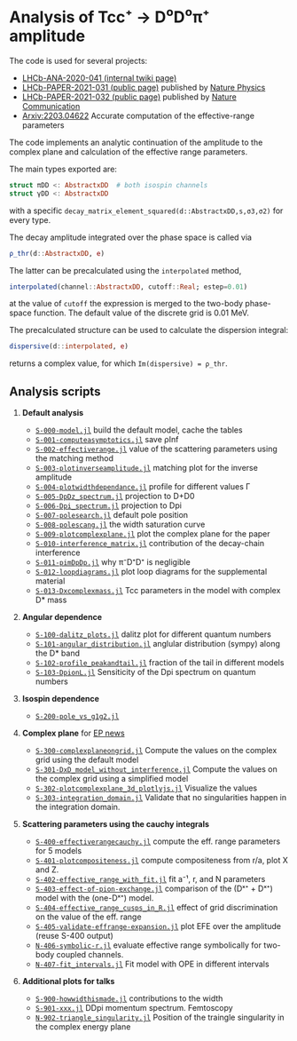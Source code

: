 # Analysis of Tcc⁺ → D⁰D⁰π⁺ amplitude

The code is used for several projects:

- [LHCb-ANA-2020-041 (internal twiki page)](https://twiki.cern.ch/twiki/bin/viewauth/LHCbPhysics/X2DDstar)
- [LHCb-PAPER-2021-031 (public page)](https://lhcbproject.web.cern.ch/Publications/LHCbProjectPublic/LHCb-PAPER-2021-032.html) published by [Nature Physics](https://www.nature.com/articles/s41567-022-01614-y)
- [LHCb-PAPER-2021-032 (public page)](https://lhcbproject.web.cern.ch/Publications/LHCbProjectPublic/LHCb-PAPER-2021-031.html) published by [Nature Communication](https://www.nature.com/articles/s41467-022-30206-w)
- [Arxiv:2203.04622](https://arxiv.org/abs/2203.04622) Accurate computation of the effective-range parameters

The code implements an analytic continuation of the amplitude to the complex plane and calculation of the effective range parameters.

The main types exported are:

```julia
struct πDD <: AbstractxDD  # both isospin channels
struct γDD <: AbstractxDD
```

with a specific `decay_matrix_element_squared(d::AbstractxDD,s,σ3,σ2)` for every type.

The decay amplitude integrated over the phase space is called via

```julia
ρ_thr(d::AbstractxDD, e)
```

The latter can be precalculated using the `interpolated` method,

```julia
interpolated(channel::AbstractxDD, cutoff::Real; estep=0.01)
```

at the value of `cutoff` the expression is merged to the two-body phase-space function. The default value of the discrete grid is 0.01 MeV.

The precalculated structure can be used to calculate the dispersion integral:

```julia
dispersive(d::interpolated, e)
```

returns a complex value, for which `Im(dispersive) = ρ_thr`.

## Analysis scripts

1. **Default analysis**

   - [`S-000-model.jl`](scripts/S-000-model.jl) build the default model, cache the tables
   - [`S-001-computeasymptotics.jl`](scripts/S-001-computeasymptotics.jl) save ρInf
   - [`S-002-effectiverange.jl`](scripts/S-002-effectiverange.jl) value of the scattering parameters using the matching method
   - [`S-003-plotinverseamplitude.jl`](scripts/S-003-plotinverseamplitude.jl) matching plot for the inverse amplitude
   - [`S-004-plotwidthdependance.jl`](scripts/S-004-plotwidthdependance.jl) profile for different values Γ
   - [`S-005-DpDz_spectrum.jl`](scripts/S-005-DpDz_spectrum.jl) projection to D+D0
   - [`S-006-Dpi_spectrum.jl`](scripts/S-006-Dpi_spectrum.jl) projection to Dpi
   - [`S-007-polesearch.jl`](scripts/S-007-polesearch.jl) default pole position
   - [`S-008-polescang.jl`](scripts/S-008-polescang.jl) the width saturation curve
   - [`S-009-plotcomplexplane.jl`](scripts/S-009-plotcomplexplane.jl) plot the complex plane for the paper
   - [`S-010-interference_matrix.jl`](scripts/S-010-interference_matrix.jl) contribution of the decay-chain interference
   - [`S-011-pimDpDp.jl`](scripts/S-011-pimDpDp.jl) why π⁻D⁺D⁺ is negligible
   - [`S-012-loopdiagrams.jl`](scripts/S-012-loopdiagrams.jl) plot loop diagrams for the supplemental material
   - [`S-013-Dxcomplexmass.jl`](scripts/S-013-Dxcomplexmass.jl) Tcc parameters in the model with complex D* mass

2. **Angular dependence**

   - [`S-100-dalitz_plots.jl`](scripts/S-100-dalitz_plots.jl) dalitz plot for different quantum numbers
   - [`S-101-angular_distribution.jl`](scripts/S-101-angular_distribution.jl) anglular distribution (sympy) along the D* band
   - [`S-102-profile_peakandtail.jl`](scripts/S-102-profile_peakandtail.jl) fraction of the tail in different models
   - [`S-103-DpionL.jl`](scripts/S-103-DpionL.jl) Sensiticity of the Dpi spectrum on quantum numbers

3. **Isospin dependence**

   - [`S-200-pole_vs_g1g2.jl`](scripts/S-200-pole_vs_g1g2.jl)

4. **Complex plane** for [EP news](https://ep-news.web.cern.ch/content/lhcb-discovers-double-charm-tetraquark)

   - [`S-300-complexplaneongrid.jl`](scripts/S-300-complexplaneongrid.jl) Compute the values on the complex grid using the default model
   - [`S-301-DxD_model_without_interference.jl`](scripts/S-301-DxD_model_without_interference.jl) Compute the values on the complex grid using a simplified model
   - [`S-302-plotcomplexplane_3d_plotlyjs.jl`](scripts/S-302-plotcomplexplane_3d_plotlyjs.jl) Visualize the values
   - [`S-303-integration_domain.jl`](scripts/S-303-integration_domain.jl) Validate that no singularities happen in the integration domain.

5. **Scattering parameters using the cauchy integrals**

   - [`S-400-effectiverangecauchy.jl`](scripts/S-400-effectiverangecauchy.jl) compute the eff. range parameters for 5 models
   - [`S-401-plotcompositeness.jl`](scripts/S-401-plotcompositeness.jl) compute compositeness from r/a, plot X and Z.
   - [`S-402-effective_range_with_fit.jl`](scripts/S-402-effective_range_with_fit.jl) fit a⁻¹, r, and N parameters
   - [`S-403-effect-of-pion-exchange.jl`](scripts/S-403-effect-of-pion-exchange.jl) comparison of the (Dˣ⁺ + Dˣ⁺) model with the (one-Dˣ⁺) model.
   - [`S-404-effective_range_cusps_in_R.jl`](scripts/S-404-effective_range_cusps_in_R.jl) effect of grid discrimination on the value of the eff. range
   - [`S-405-validate-effrange-expansion.jl`](scripts/S-405-validate-effrange-expansion.jl) plot EFE over the amplitude (reuse S-400 output)
   - [`N-406-symbolic-r.jl`](notebooks/N-406-symbolic-r.jl) evaluate effective range symbolically for two-body coupled channels.
   - [`N-407-fit_intervals.jl`](notebooks/N-407-fit_intervals.jl) Fit model with OPE in different intervals

6. **Additional plots for talks**

   - [`S-900-howwidthismade.jl`](scripts/S-900-howwidthismade.jl) contributions to the width
   - [`S-901-xxx.jl`](scripts/S-901-xxx.jl) DDpi momentum spectrum. Femtoscopy
   - [`N-902-triangle_singularity.jl`](notebooks/N-902-triangle_singularity.jl) Position of the traingle singularity in the complex energy plane
